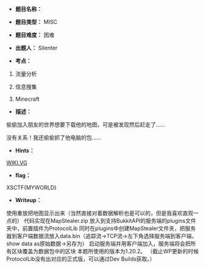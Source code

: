 * **题目名称：**

* **题目类型：** MISC

* **题目难度：** 困难

* **出题人：** Silenter

* **考点：**  

1. 流量分析

2. 信息搜集

3. Minecraft

* **描述：**

偷偷加入朋友的世界想要下载他的地图，可是被发现然后赶走了……

没有关系！我还偷偷抓了他电脑的包……

* **Hints：**

[WIKI.VG](http://wiki.vg)

* **flag：**

XSCTF{MYWORLD}

* **Writeup：**

使用重放把地图显示出来（当然直接对着数据解析也是可以的，但是我喜欢直观一点的）
代码实现在MapStealer.zip
放入到支持BukkitAPI的服务端的plugins文件夹中，前置插件为ProtocolLib
同时在plugins中创建MapStealer文件夹，把服务器到客户端数据流放入data.bin（追踪流→TCP流→左下角选择服务端到客户端，show data as原始数据→另存为）
启动服务端并用客户端加入，服务端将会把所有区块覆盖为数据包中的区块
本题所使用的版本为1.20.2。
（截止WP更新的时候ProtocolLib没有出对应的正式版，可以通过Dev Builds获取。）
